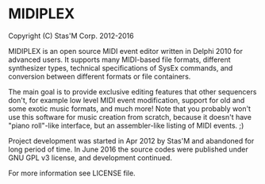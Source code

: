 # MIDIPLEX
Copyright (C) Stas'M Corp. 2012-2016

MIDIPLEX is an open source MIDI event editor written in Delphi 2010 for advanced users. It supports many MIDI-based file formats, different synthesizer types, technical specifications of SysEx commands, and conversion between different formats or file containers.

The main goal is to provide exclusive editing features that other sequencers don't, for example low level MIDI event modification, support for old and some exotic music formats, and much more! Note that you probably won't use this software for music creation from scratch, because it doesn't have "piano roll"-like interface, but an assembler-like listing of MIDI events. ;)

Project development was started in Apr 2012 by Stas'M and abandoned for long period of time. In June 2016 the source codes were published under GNU GPL v3 license, and development continued.

For more information see LICENSE file.
